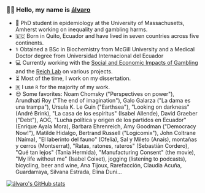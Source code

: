 ### 👋🏽 Hello, my name is [álvaro](https://micokoch.github.io/)  

- 🎰 PhD student in epidemiology at the University of Massachusetts, Amherst working on inequality and gambling harms.
- 🇪🇨 Born in Quito, Ecuador and have lived in seven countries across five continents.
- ⚕️ Obtained a BSc in Biochemistry from McGill University and a Medical Doctor degree from Universidad Internacional del Ecuador
- 💻 Currently working with the [Social and Economic Impacts of Gambling](https://www.umass.edu/seigma/) and the [Reich Lab](https://reichlab.io/) on various projects.
- ⏳ Most of the time, I work on my dissertation.
- 🇷 I use `R` for the majority of my work.
- 😍 Some favorites: Noam Chomsky ("Perspectives on power"), Arundhati Roy ("The end of imagination"), Galo Galarza ("La dama es una trampa"), Ursula K. Le Guin ("Earthsea"), "Looking on darkness" (André Brink), "La casa de los espíritus" (Isabel Allende), David Graeber ("Debt"), AOC, "Lucha política y origen de los partidos en Ecuador" (Enrique Ayala Mora), Barbara Ehrenreich, Amy Goodman ("Democracy Now!"), Matilde Hidalgo, Bertrand Russell ("Logicomix"), John Coltrane (Naíma), "El laberinto del fauno" (Ofelia), Sal y Mileto (Anaís), montañas y cerros (Montserrat), "Ratas, ratones, rateros" (Sebastián Cordero), "Qué tan lejos" (Tania Hermida), "Manufacturing Consent" (the movie), "My life without me" (Isabel Coixet), jogging (listening to podcasts), bicycling, beer and wine, Ana Tijoux, Rarefacción, Claudia Acuña, Guardarraya, Silvana Estrada, Elina Duni...  

[![álvaro's GitHub stats](https://github-readme-stats.vercel.app/api?username=micokoch)](https://github.com/anuraghazra/github-readme-stats)

<!--
- [Here](https://micokoch.github.io/micokoch/)
**micokoch/micokoch** is a ✨ _special_ ✨ repository because its `README.md` (this file) appears on your GitHub profile.

Here are some ideas to get you started:

- 🔭 I’m currently working on ...
- 🌱 I’m currently learning ...
- 👯 I’m looking to collaborate on ...
- 🤔 I’m looking for help with ...
- 💬 Ask me about ...
- 📫 How to reach me: ...
- 😄 Pronouns: ...
- ⚡ Fun fact: ...
-->
